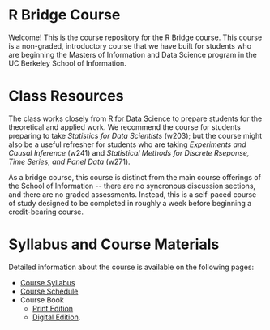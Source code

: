 # R Bridge Course

Welcome! This is the course repository for the R Bridge course. This course is a non-graded, introductory course that we have built for students who are beginning the Masters of Information and Data Science program in the UC Berkeley School of Information. 

# Class Resources 

The class works closely from [R for Data Science](https://r4ds.had.co.nz "r4ds") to prepare students for the theoretical and applied work. We recommend the course for students preparing to take *Statistics for Data Scientists* (w203); but the course might also be a useful refresher for students who are taking *Experiments and Causal Inference* (w241) and *Statistical Methods for Discrete Rseponse, Time Series, and Panel Data* (w271). 

As a bridge course, this course is distinct from the main course offerings of the School of Information -- there are no syncronous discussion sections, and there are no graded assessments. Instead, this is a self-paced course of study designed to be completed in roughly a week before beginning a credit-bearing course. 

# Syllabus and Course Materials 

Detailed information about the course is available on the following pages: 

- [Course Syllabus](./docs/syllabus.md "syllabus")
- [Course Schedule](./docs/schedule.md "schedule") 
- Course Book
  - [Print Edition](https://www.amazon.com/Data-Science-Transform-Visualize-Model/dp/1491910399/ref=sr_1_1?dchild=1&keywords=r+for+data+science&qid=1591409650&sr=8-1)
  - [Digital Edition](https://r4ds.had.co.nz).
